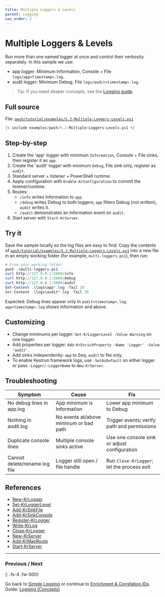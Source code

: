```yaml
---
title: Multiple Loggers & Levels
parent: Logging
nav_order: 2
---
```


# Multiple Loggers & Levels

Run more than one named logger at once and control their verbosity separately.
In this sample we use:

- app logger: Minimum Information, Console + File `logs/app<timestamp>.log`.
- audit logger: Minimum Debug, File `logs/audit<timestamp>.log`.

> Tip: If you need deeper concepts, see the [Logging guide](/guides/logging).

## Full source

File: [`pwsh/tutorial/examples/5.2-Multiple-Loggers-Levels.ps1`][5.2-Multiple-Loggers-Levels.ps1]

```powershell
{% include examples/pwsh/5.2-Multiple-Loggers-Levels.ps1 %}
```

## Step-by-step

1. Create the 'app' logger with minimum `Information`, Console + File sinks, then register it as `app`.
2. Create the 'audit' logger with minimum `Debug`, File sink only, register as `audit`.
3. Standard server + listener + PowerShell runtime.
4. Apply configuration with `Enable-KrConfiguration` to commit the listener/runtime.
5. Routes:
   - `/info` writes Information to `app`.
   - `/debug` writes Debug to both loggers; `app` filters Debug (not written), `audit` writes it.
   - `/audit` demonstrates an Information event on `audit`.
6. Start server with `Start-KrServer`.

## Try it

Save the sample locally so the log files are easy to find. Copy the contents of
[`pwsh/tutorial/examples/5.2-Multiple-Loggers-Levels.ps1`][5.2-Multiple-Loggers-Levels.ps1] into a new file in an
empty working folder (for example, `multi-loggers.ps1`), then run:

```powershell
# From your working folder
pwsh .\multi-loggers.ps1
curl http://127.0.0.1:5000/info
curl http://127.0.0.1:5000/debug
curl http://127.0.0.1:5000/audit
Get-Content .\logs\app*.log -Tail 20
Get-Content .\logs\audit*.log -Tail 20
```

Expected: Debug lines appear only in `audit<timestamp>.log`; `app<timestamp>.log` shows Information and above.

## Customizing

- Change minimums per logger: `Set-KrLoggerLevel -Value Warning` on one logger.
- Add properties per logger: `Add-KrEnrichProperty -Name 'Logger' -Value 'audit'`.
- Add sinks independently: `app` to Seq, `audit` to file only.
- To enable Kestrun framework logs, use `-SetAsDefault` on either logger or pass `-Logger/-LoggerName` to `New-KrServer`.

## Troubleshooting

| Symptom                       | Cause                                  | Fix                                          |
|-------------------------------|----------------------------------------|----------------------------------------------|
| No debug lines in app.log     | App minimum is Information             | Lower app minimum to Debug                   |
| Nothing in audit.log          | No events at/above minimum or bad path | Trigger events; verify path and permissions  |
| Duplicate console lines       | Multiple console sinks active          | Use one console sink or adjust configuration |
| Cannot delete/rename log file | Logger still open / file handle        | Run `Close-KrLogger`; let the process exit   |

## References

- [New-KrLogger][New-KrLogger]
- [Set-KrLoggerLevel][Set-KrLoggerLevel]
- [Add-KrSinkFile][Add-KrSinkFile]
- [Add-KrSinkConsole][Add-KrSinkConsole]
- [Register-KrLogger][Register-KrLogger]
- [Write-KrLog][Write-KrLog]
- [Close-KrLogger][Close-KrLogger]
- [New-KrServer][New-KrServer]
- [Add-KrMapRoute][Add-KrMapRoute]
- [Start-KrServer][Start-KrServer]

---

### Previous / Next

{: .fs-4 .fw-500}

Go back to [Simple Logging][Previous] or continue to [Enrichment & Correlation IDs][Next].
Guide: [Logging (Concepts)][Guide]

[5.2-Multiple-Loggers-Levels.ps1]: /pwsh/tutorial/examples/5.2-Multiple-Loggers-Levels.ps1
[New-KrLogger]: /pwsh/cmdlets/New-KrLogger
[Set-KrLoggerLevel]: /pwsh/cmdlets/Set-KrLoggerLevel
[Add-KrSinkFile]: /pwsh/cmdlets/Add-KrSinkFile
[Add-KrSinkConsole]: /pwsh/cmdlets/Add-KrSinkConsole
[Register-KrLogger]: /pwsh/cmdlets/Register-KrLogger
[Write-KrLog]: /pwsh/cmdlets/Write-KrLog
[New-KrServer]: /pwsh/cmdlets/New-KrServer
[Add-KrMapRoute]: /pwsh/cmdlets/Add-KrMapRoute
[Start-KrServer]: /pwsh/cmdlets/Start-KrServer
[Close-KrLogger]: /pwsh/cmdlets/Close-KrLogger
[Previous]: ./1.Simple-Logging
[Next]: ./3.Enrichment-Correlation-IDs
[Guide]: /guides/logging

